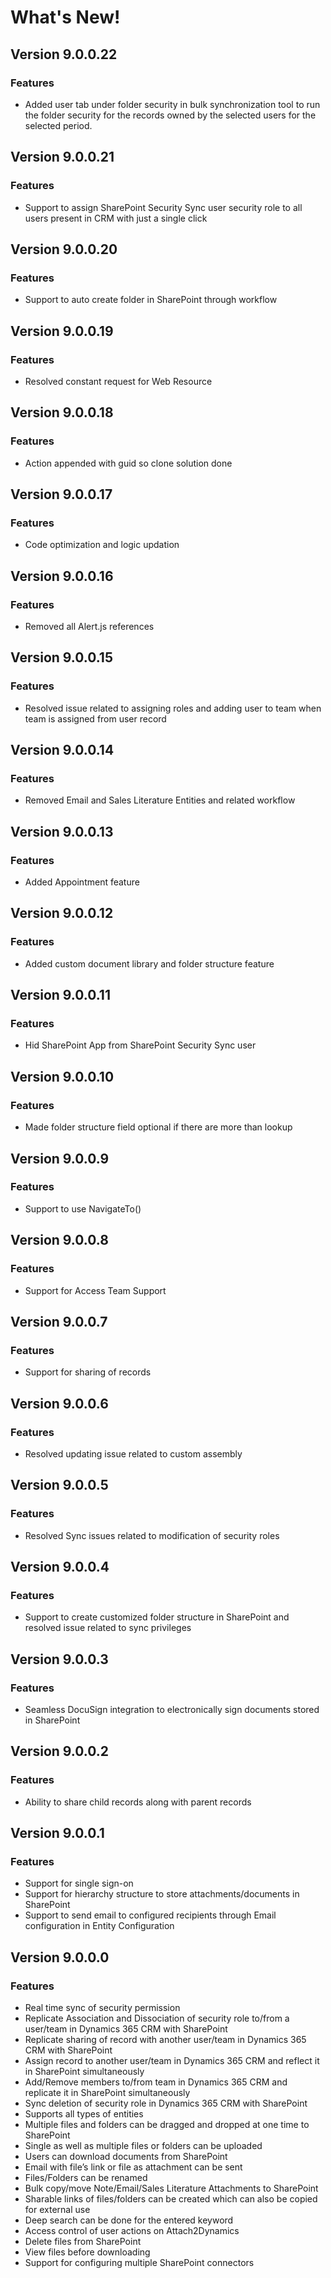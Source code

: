 # What's New!

## Version 9.0.0.22

### Features

*   &#x20;

    Added user tab under folder security in bulk synchronization tool to run the folder security for the records owned by the selected users for the selected period.

## Version 9.0.0.21&#x20;

### Features

* Support to assign SharePoint Security Sync user security role to all users present in CRM with just a single click

## Version 9.0.0.20&#x20;

### Features

* Support to auto create folder in SharePoint through workflow

## Version 9.0.0.19&#x20;

### Features

* Resolved constant request for Web Resource

## Version 9.0.0.18&#x20;

### Features

* Action appended with guid so clone solution done

## Version 9.0.0.17&#x20;

### Features

* Code optimization and logic updation

## Version 9.0.0.16&#x20;

### Features

* Removed all Alert.js references

## Version 9.0.0.15&#x20;

### Features

* Resolved issue related to assigning roles and adding user to team when team is assigned from user record

## Version 9.0.0.14&#x20;

### Features

* Removed Email and Sales Literature Entities and related workflow

## Version 9.0.0.13&#x20;

### Features

* Added Appointment feature

## Version 9.0.0.12&#x20;

### Features

* Added custom document library and folder structure feature

## Version 9.0.0.11&#x20;

### Features

* Hid SharePoint App from SharePoint Security Sync user

## Version 9.0.0.10&#x20;

### Features

* Made folder structure field optional if there are more than lookup

## Version 9.0.0.9&#x20;

### Features

* Support to use NavigateTo()

## Version 9.0.0.8&#x20;

### Features

* Support for Access Team Support

## Version 9.0.0.7&#x20;

### Features

* Support for sharing of records

## Version 9.0.0.6&#x20;

### Features

* Resolved updating issue related to custom assembly

## Version 9.0.0.5&#x20;

### Features

* Resolved Sync issues related to modification of security roles

## Version 9.0.0.4&#x20;

### Features

* Support to create customized folder structure in SharePoint and resolved issue related to sync privileges

## Version 9.0.0.3&#x20;

### Features

* Seamless DocuSign integration to electronically sign documents stored in SharePoint

## Version 9.0.0.2&#x20;

### Features

* Ability to share child records along with parent records

## Version 9.0.0.1&#x20;

### Features

* Support for single sign-on
* Support for hierarchy structure to store attachments/documents in SharePoint&#x20;
* Support to send email to configured recipients through Email configuration in Entity Configuration

## Version 9.0.0.0&#x20;

### Features

* Real time sync of security permission
* Replicate Association and Dissociation of security role to/from a user/team in Dynamics 365 CRM with SharePoint&#x20;
* Replicate sharing of record with another user/team in Dynamics 365 CRM with SharePoint&#x20;
* Assign record to another user/team in Dynamics 365 CRM and reflect it in SharePoint simultaneously
* Add/Remove members to/from team in Dynamics 365 CRM and replicate it in SharePoint simultaneously&#x20;
* Sync deletion of security role in Dynamics 365 CRM with SharePoint&#x20;
* Supports all types of entities&#x20;
* Multiple files and folders can be dragged and dropped at one time to SharePoint&#x20;
* Single as well as multiple files or folders can be uploaded&#x20;
* Users can download documents from SharePoint&#x20;
* Email with file’s link or file as attachment can be sent&#x20;
* Files/Folders can be renamed&#x20;
* Bulk copy/move Note/Email/Sales Literature Attachments to SharePoint&#x20;
* Sharable links of files/folders can be created which can also be copied for external use&#x20;
* Deep search can be done for the entered keyword&#x20;
* Access control of user actions on Attach2Dynamics
* Delete files from SharePoint&#x20;
* View files before downloading&#x20;
* Support for configuring multiple SharePoint connectors&#x20;
